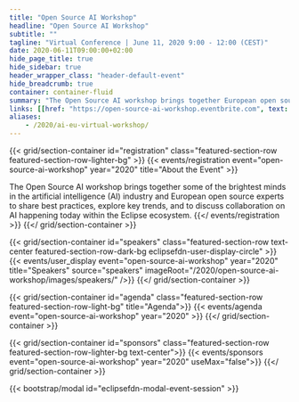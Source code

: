 ```yaml
---
title: "Open Source AI Workshop"
headline: "Open Source AI Workshop"
subtitle: ""
tagline: "Virtual Conference | June 11, 2020 9:00 - 12:00 (CEST)"
date: 2020-06-11T09:00:00+02:00
hide_page_title: true
hide_sidebar: true
header_wrapper_class: "header-default-event"
hide_breadcrumb: true
container: container-fluid
summary: "The Open Source AI workshop brings together European open source and AI experts, as well as top AI open source projects. This is the first virtual event organized by the Eclipse Foundation about Open Source AI, with the goal of gathering a larger community around AI in the Eclipse ecosystem."
links: [[href: "https://open-source-ai-workshop.eventbrite.com", text: "Register"], [href: "#speakers", text: "Speakers"], [href: "#agenda", text: "Agenda"]]
aliases:
    - /2020/ai-eu-virtual-workshop/
---
```


{{< grid/section-container id="registration" class="featured-section-row featured-section-row-lighter-bg" >}}
  {{< events/registration event="open-source-ai-workshop" year="2020" title="About the Event" >}} 


The Open Source AI workshop brings together some of the brightest minds in the artificial intelligence (AI) industry and European open source experts to share best practices, explore key trends, and to discuss collaboration on AI happening today within the Eclipse ecosystem.
  {{</ events/registration >}}
{{</ grid/section-container >}}

{{< grid/section-container id="speakers" class="featured-section-row text-center featured-section-row-dark-bg eclipsefdn-user-display-circle" >}}
  {{< events/user_display event="open-source-ai-workshop" year="2020" title="Speakers" source="speakers" imageRoot="/2020/open-source-ai-workshop/images/speakers/" />}}
{{</ grid/section-container >}}

{{< grid/section-container id="agenda" class="featured-section-row featured-section-row-light-bg" title="Agenda">}}
  {{< events/agenda event="open-source-ai-workshop" year="2020" >}}
{{</ grid/section-container >}}


{{< grid/section-container id="sponsors" class="featured-section-row featured-section-row-lighter-bg text-center">}}
  {{< events/sponsors event="open-source-ai-workshop" year="2020"  useMax="false">}}
{{</ grid/section-container >}}

{{< bootstrap/modal id="eclipsefdn-modal-event-session" >}}